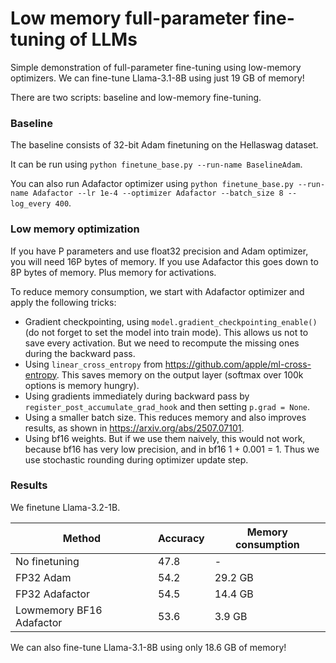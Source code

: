 # Low memory full-parameter fine-tuning of LLMs

Simple demonstration of full-parameter fine-tuning using low-memory optimizers.
We can fine-tune Llama-3.1-8B using just 19 GB of memory!

There are two scripts: baseline and low-memory fine-tuning.

### Baseline

The baseline consists of 32-bit Adam finetuning on the Hellaswag dataset.

It can be run using `python finetune_base.py --run-name BaselineAdam`.

You can also run Adafactor optimizer using `python finetune_base.py --run-name Adafactor --lr 1e-4 --optimizer Adafactor --batch_size 8 --log_every 400`.

### Low memory optimization

If you have P parameters and use float32 precision and Adam optimizer, you will need 16P bytes of memory.
If you use Adafactor this goes down to 8P bytes of memory. Plus memory for activations.

To reduce memory consumption, we start with Adafactor optimizer and apply the following tricks:

* Gradient checkpointing, using `model.gradient_checkpointing_enable()` (do not forget to set the model into train mode). This allows us not to save every activation. But we need to recompute the missing ones during the backward pass.
* Using `linear_cross_entropy` from https://github.com/apple/ml-cross-entropy. This saves memory on the output layer (softmax over 100k options is memory hungry).
* Using gradients immediately during backward pass by `register_post_accumulate_grad_hook` and then setting `p.grad = None`.
* Using a smaller batch size. This reduces memory and also improves results, as shown in https://arxiv.org/abs/2507.07101.
* Using bf16 weights. But if we use them naively, this would not work, because bf16 has very low precision, and in bf16 1 + 0.001 = 1. Thus we use stochastic rounding during optimizer update step.

### Results

We finetune Llama-3.2-1B.

| Method | Accuracy | Memory consumption |
| ----------- | ----------- | ---- |
| No finetuning | 47.8 | - |
| FP32 Adam | 54.2 | 29.2 GB |
| FP32 Adafactor | 54.5 | 14.4 GB |
| Lowmemory BF16 Adafactor | 53.6 | 3.9 GB |

We can also fine-tune Llama-3.1-8B using only 18.6 GB of memory!
